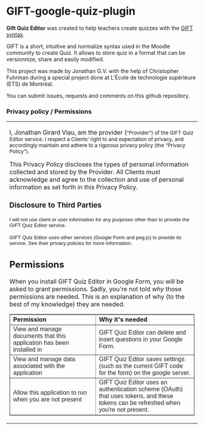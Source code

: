 # GIFT-google-quiz-plugin
<b>Gift Quiz Editor</b> was created to help teachers create quizzes with the <a href="https://docs.moodle.org/23/en/GIFT_format#UTF-8_encoding">GIFT syntax</a>.
</p>
<p>GIFT is a short, intuitive and normalize syntax used in the Moodle community to create Quiz.
It allows to store quiz in a format that can be versionnize, share and easily modified.</p>
<p>
This project was made by Jonathan G.V. with the help of Christopher Fuhrman during a special project done at L'École de technologie supérieure (ETS) de Montréal.

You can submit issues, requests and comments on this github repository.

<body id="body" class=" en">
<h3 xmlns="http://www.w3.org/1999/xhtml" id="sites-page-title-header" style="" align="left">
<span id="sites-page-title" dir="ltr" tabindex="-1" style="outline: none">Privacy policy / Permissions</span>
</h3>
<div id="sites-canvas-main" class="sites-canvas-main">
<div id="sites-canvas-main-content">
<table xmlns="http://www.w3.org/1999/xhtml" cellspacing="0" class="sites-layout-name-one-column sites-layout-hbox"><tbody><tr><td class="sites-layout-tile sites-tile-name-content-1"><div dir="ltr"><p>I, Jonathan Girard Viau, am the provider (<span style="font-size:10pt;background-color:transparent">“Provider”) </span><span style="font-size:10pt;background-color:transparent">of the GIFT Quiz Editor service. I respect a Clients’ right to and expectation of privacy, and accordingly maintain and adhere to a rigorous privacy policy (the “Privacy Policy”).</span></p>
<p>This Privacy Policy discloses the types of personal information collected and stored by the Provider. All Clients must acknowledge and agree to the collection and use of personal information as set forth in this Privacy Policy.</p>
<h3><a name="TOC-Disclosure-to-Third-Parties"></a>Disclosure to Third Parties</h3>
<p><span style="font-size:10pt;line-height:115%;font-family:Arial,sans-serif;background-image:initial;background-repeat:initial">I will not use client or
user information for any purposes other than to provide the GIFT Quiz Editor
service. </span></p>
<p><span style="font-size:10pt;line-height:115%;font-family:Arial,sans-serif;background-image:initial;background-repeat:initial">GIFT Quiz Editor uses other services (Google Form and peg.js) to provide its service. See their privacy policies for more information.</span></p>
<h2><a name="TOC-Permissions"></a>Permissions</h2>
<p>When you install GIFT Quiz Editor in Google Form, you will be asked to grant permissions. Sadly, you're not told <i>why </i>those permissions are needed. This is an explanation of why (to the best of my knowledge) they are needed.</p>
<table border="1" bordercolor="#888" cellspacing="0" style="border-collapse:collapse;border-color:rgb(136,136,136);border-width:1px">
<tbody>
<tr>
<td style="width:697px;height:15px"><b>Permission</b></td>
<td style="width:814px;height:15px"><b>Why it's needed</b></td>
</tr>
<tr>
<td style="width:697px;height:17px"><span style="color:rgb(38,38,38);font-family:arial regular,arial,sans-serif;line-height:18px">View and manage documents that this application has been installed in</span></td>
<td style="width:814px;height:17px"><span style="color:rgb(38,38,38);font-family:arial regular,arial,sans-serif;line-height:18px">GIFT Quiz Editor can delete and insert questions in your Google Form.</span></td>
</tr><tr><td><span style="color:rgb(38,38,38);font-family:arial regular,arial,sans-serif;line-height:18px">View and manage data associated with the application</span></td><td><span style="color:rgb(38,38,38);font-family:arial regular,arial,sans-serif;line-height:18px">GIFT Quiz Editor saves settings (such as the current GIFT code for the form) on the google server.</span></td></tr>
<tr>
<td style="width:697px;height:35px"><span style="color:rgb(38,38,38);font-family:arial regular,arial,sans-serif;line-height:18px">Allow this application to run when you are not present</span></td>
<td style="width:814px;height:35px"><font color="#262626" face="arial regular, arial, sans-serif"><span style="line-height:18px">GIFT Quiz Editor uses an authentication scheme (OAuth) that uses tokens, and these tokens can be refreshed when you're not present. </span></font></td>
</tr>
<tr>
</tr>
</tbody>
</table></div></td></tr></tbody></table>
</div>
</div>
</div>
</div>
</div>
</td>
</tr>
</table>
</div>
</div>

</body>
